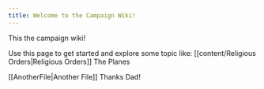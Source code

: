 ```yaml
---
title: Welcome to the Campaign Wiki!
---
```


This the campaign wiki!

Use this page to get started and explore some topic like:
[[content/Religious Orders|Religious Orders]]
The Planes




[[AnotherFile|Another File]] Thanks Dad!

